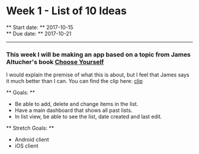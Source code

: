 # Week 1 - List of 10 Ideas

** Start date: ** 2017-10-15  
** Due date: ** 2017-10-21  

---

### This week I will be making an app based on a topic from James Altucher's book [Choose Yourself](https://www.goodreads.com/book/show/17977529-choose-yourself)

I would explain the premise of what this is about, but I feel that James says it much better than I can. You can find the clip here: [clip](http://a.co/1T7aTyE)

** Goals: **
- Be able to add, delete and change items in the list.
- Have a main dashboard that shows all past lists.
- In list view, be able to see the list, date created and last edit.

** Stretch Goals: **
- Android client
- iOS client